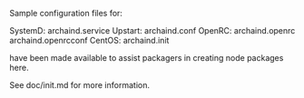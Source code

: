 Sample configuration files for:

SystemD: archaind.service
Upstart: archaind.conf
OpenRC:  archaind.openrc
         archaind.openrcconf
CentOS:  archaind.init

have been made available to assist packagers in creating node packages here.

See doc/init.md for more information.
